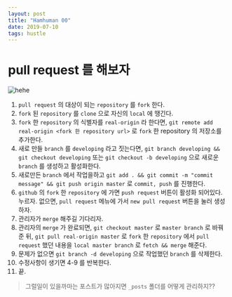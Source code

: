```yaml
---
layout: post
title: "Hamhuman 00"
date: 2019-07-10
tags: hustle
---
```

# pull request 를 해보자
![hehe](https://travis-ci.com/herdin/SimpleJava.svg?branch=master)
1. `pull request` 의 대상이 되는 `repository` 를 `fork` 한다.
2. `fork` 된 `repository` 를 `clone` 으로 자신의 `local` 에 땡긴다.
3. `fork` 한 `repository` 의 식별자를 `real-origin` 라 한다면, `git remote add real-origin <fork 한 repository url>` 로 `fork` 한 repository 의 저장소를 추가한다.
4. 새로 만들 `branch` 를 `developing` 라고 짓는다면, `git branch developing && git checkout developing` 또는 `git checkout -b developing` 으로 새로운 `branch` 를 생성하고 활성화한다.
5. 새로만든 `branch` 에서 작업을하고 `git add . && git commit -m "commit message" && git push origin master` 로 `commit, push` 를 진행한다.
6. `github` 의 `fork` 한 `repository` 에 가면 `push request` 버튼이 활성화 되어있다. 누르자. 없으면, `pull request` 메뉴에 가서 `new pull request` 버튼을 눌러 생성하자.
7. 관리자가 `merge` 해주길 기다리자.
8. 관리자의 `merge` 가 완료되면, `git checkout master` 로 `master branch` 로 바꿔준 뒤, `git pull real-origin master` 로 `fork` 한 `repository` 에서 `pull request` 했던 내용을 `local master branch` 로 `fetch && merge` 해준다.
9. 문제가 없으면 `git branch -d developing` 으로 작업했던 `branch` 를 삭제한다.
10. 수정사항이 생기면 4-9 를 반복한다.
11. 끝.

> 그럴일이 있을까마는 포스트가 많아지면 `_posts` 폴더를 어떻게 관리하지??
